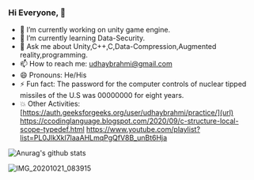 ### Hi Everyone, 👋

- 🔭 I’m currently working on unity game engine.
- 🌱 I’m currently learning Data-Security.
- 💬 Ask me about Unity,C++,C,Data-Compression,Augmented reality,programming.
- 📫 How to reach me: udhaybrahmi@gmail.com
- 😄 Pronouns: He/His
- ⚡ Fun fact: The password for the computer controls of nuclear tipped missiles of the U.S was 00000000 for eight years.
- 💥 Other Activities: 
           [https://auth.geeksforgeeks.org/user/udhaybrahmi/practice/](url)
           https://ccodinglanguage.blogspot.com/2020/09/c-structure-local-scope-typedef.html
           https://www.youtube.com/playlist?list=PL0JlkXkl7laaAHLmqPgQfV8B_unBt6Hja

![Anurag's github stats](https://github-readme-stats.vercel.app/api?username=Udhay-Brahmi)

![IMG_20201021_083915](https://user-images.githubusercontent.com/72250606/96668629-3a004980-1379-11eb-9be3-681a0877aab6.jpg)
